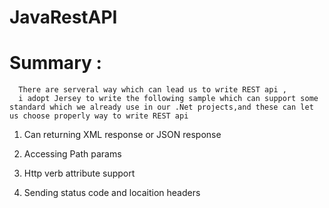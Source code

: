 # JavaRestAPI

# Summary : 
```
  There are serveral way which can lead us to write REST api , 
  i adopt Jersey to write the following sample which can support some standard which we already use in our .Net projects,and these can let us choose properly way to write REST api
```

1. Can returning XML response or JSON response

2. Accessing Path params

3. Http verb attribute support

4. Sending status code and locaition headers



   



